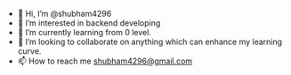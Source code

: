 - 👋 Hi, I’m @shubham4296
- 👀 I’m interested in backend developing
- 🌱 I’m currently learning from 0 level.
- 💞️ I’m looking to collaborate on anything which can enhance my learning curve.
- 📫 How to reach me shubham4296@gmail.com

<!---
shubham4296/shubham4296 is a ✨ special ✨ repository because its `README.md` (this file) appears on your GitHub profile.
You can click the Preview link to take a look at your changes.
--->
